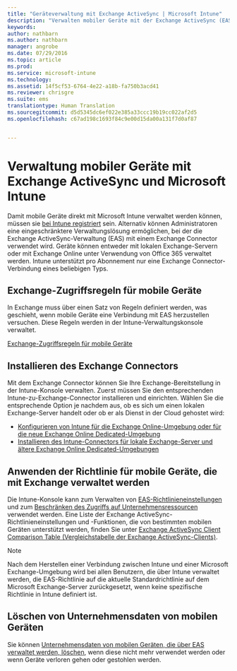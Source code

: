 ```yaml
---
title: "Geräteverwaltung mit Exchange ActiveSync | Microsoft Intune"
description: "Verwalten mobiler Geräte mit der Exchange ActiveSync (EAS)-Verwaltung und dem Exchange Connector"
keywords: 
author: nathbarn
ms.author: nathbarn
manager: angrobe
ms.date: 07/29/2016
ms.topic: article
ms.prod: 
ms.service: microsoft-intune
ms.technology: 
ms.assetid: 14f5cf53-6764-4e22-a18b-fa750b3acd41
ms.reviewer: chrisgre
ms.suite: ems
translationtype: Human Translation
ms.sourcegitcommit: d5d5345dc6ef022e385a33ccc19b19cc022af2d5
ms.openlocfilehash: c67ad198c1693f84c9e00d15da00a131f7d0af87


---
```


# Verwaltung mobiler Geräte mit Exchange ActiveSync und Microsoft Intune
Damit mobile Geräte direkt mit Microsoft Intune verwaltet werden können, müssen sie [bei Intune registriert](prerequisites-for-enrollment.md) sein. Alternativ können Administratoren eine eingeschränktere Verwaltungslösung ermöglichen, bei der die Exchange ActiveSync-Verwaltung (EAS) mit einem Exchange Connector verwendet wird. Geräte können entweder mit lokalen Exchange-Servern oder mit Exchange Online unter Verwendung von Office 365 verwaltet werden. Intune unterstützt pro Abonnement nur eine Exchange Connector-Verbindung eines beliebigen Typs.

## Exchange-Zugriffsregeln für mobile Geräte ##

In Exchange muss über einen Satz von Regeln definiert werden, was geschieht, wenn mobile Geräte eine Verbindung mit EAS herzustellen versuchen. Diese Regeln werden in der Intune-Verwaltungskonsole verwaltet.

[Exchange-Zugriffsregeln für mobile Geräte](exchange-access-rules-for-mobile-devices.md)

## Installieren des Exchange Connectors
Mit dem Exchange Connector können Sie Ihre Exchange-Bereitstellung in der Intune-Konsole verwalten. Zuerst müssen Sie den entsprechenden Intune-zu-Exchange-Connector installieren und einrichten. Wählen Sie die entsprechende Option je nachdem aus, ob es sich um einen lokalen Exchange-Server handelt oder ob er als Dienst in der Cloud gehostet wird:

-   [Konfigurieren von Intune für die Exchange Online-Umgebung oder für die neue Exchange Online Dedicated-Umgebung](intune-service-to-service-exchange-connector.md)
-   [Installieren des Intune-Connectors für lokale Exchange-Server und ältere Exchange Online Dedicated-Umgebungen](intune-on-premises-exchange-connector.md)


## Anwenden der Richtlinie für mobile Geräte, die mit Exchange verwaltet werden
Die Intune-Konsole kann zum Verwalten von [EAS-Richtlinieneinstellungen](exchange-activesync-policy-settings-in-microsoft-intune.md) und zum [Beschränken des Zugriffs auf Unternehmensressourcen](restrict-access-to-email-and-o365-services-with-microsoft-intune.md) verwendet werden. Eine Liste der Exchange ActiveSync-Richtlinieneinstellungen und -Funktionen, die von bestimmten mobilen Geräten unterstützt werden, finden Sie unter [Exchange ActiveSync Client Comparison Table (Vergleichstabelle der Exchange ActiveSync-Clients)](http://go.microsoft.com/fwlink/?LinkId=247270).

> [!NOTE]
> Nach dem Herstellen einer Verbindung zwischen Intune und einer Microsoft Exchange-Umgebung wird bei allen Benutzern, die über Intune verwaltet werden, die EAS-Richtlinie auf die aktuelle Standardrichtlinie auf dem Microsoft Exchange-Server zurückgesetzt, wenn keine spezifische Richtlinie in Intune definiert ist.

## Löschen von Unternehmensdaten von mobilen Geräten
Sie können [Unternehmensdaten von mobilen Geräten, die über EAS verwaltet werden, löschen](wipe-for-exchange-managed-mobile-devices.md), wenn diese nicht mehr verwendet werden oder wenn Geräte verloren gehen oder gestohlen werden.



<!--HONumber=Oct16_HO3-->


